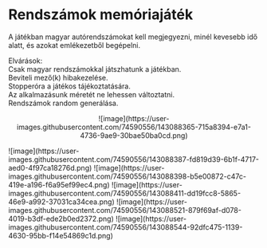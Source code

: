 # Rendszámok memóriajáték
A játékban magyar autórendszámokat kell megjegyezni, minél kevesebb idő alatt, és azokat emlékezetből begépelni.

Elvárások:<br />
Csak magyar rendszámokkal játszhatunk a játékban.<br />
Beviteli mező(k) hibakezelése.<br />
Stopperóra a játékos tájékoztatására.<br />
Az alkalmazásunk méretét ne lehessen változtatni.<br />
Rendszámok random generálása.<br />
<p align="center"> ![image](https://user-images.githubusercontent.com/74590556/143088365-715a8394-e7a1-4736-9ae9-30bae50ba0cd.png) </p>
![image](https://user-images.githubusercontent.com/74590556/143088387-fd819d39-6b1f-4717-aed0-4f97ca18276d.png)
![image](https://user-images.githubusercontent.com/74590556/143088398-b5e00872-c47c-419e-a196-f6a95ef99ec4.png)
![image](https://user-images.githubusercontent.com/74590556/143088411-dd19fcc8-5865-46e9-a992-37031ca34cea.png)
![image](https://user-images.githubusercontent.com/74590556/143088521-879f69af-d078-4019-b3df-ede2b0ed2372.png)
![image](https://user-images.githubusercontent.com/74590556/143088544-92dfc475-1139-4630-95bb-f14e54869c1d.png)
